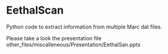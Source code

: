 # EethalScan
Python code to extract information from multiple Marc dat files.

Please take a look the presentation file 
other_files/miscalleneous/Presentation/EethalSan.pptx

